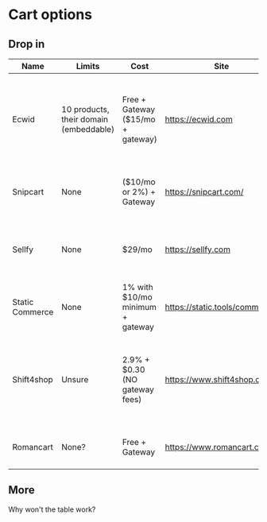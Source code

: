 # Cart options
## Drop in
| Name            | Limits                                 | Cost                              | Site                           | Notes                                                                                |
| --- | --- | --- | --- | --- |
| Ecwid           | 10 products, their domain (embeddable) | Free + Gateway ($15/mo + gateway) | https://ecwid.com              | popular, has an upgraded plan that can sell on facebook/IG and has a nice mobile app |
| Snipcart        | None                                   | ($10/mo or 2%) + Gateway          | https://snipcart.com/          | Probably the best integrated with website                                            |
| Sellfy          | None                                   | $29/mo                            | https://sellfy.com             | Pricey but I've used it as a buyer and the experience was nice                       |
| Static Commerce | None                                   | 1% with $10/mo minimum + gateway  | https://static.tools/commerce/ | Don't know much about it. should integrate very well.                                |
| Shift4shop      | Unsure                                 | 2.9% + $0.30 (NO gateway fees)    | https://www.shift4shop.com/    | Big company, not very transparent about pricing, might be complex setup              |
| Romancart       | None?                                  | Free + Gateway                    | https://www.romancart.com/     | Seems free but no idea about this one                                                |

## More
Why won't the table work?
